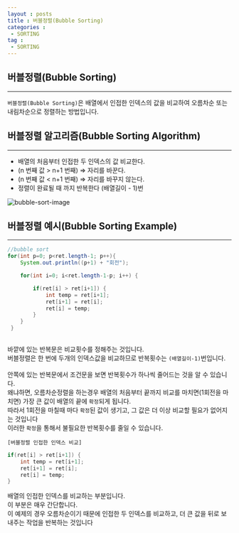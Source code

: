 ```yaml
---
layout : posts
title : 버블정렬(Bubble Sorting)
categories :
 - SORTING
tag :
 - SORTING
---
```


## __버블정렬(Bubble Sorting)__
---
`버블정렬(Bubble Sorting)`은 배열에서 인접한 인덱스의 값을 비교하여 오름차순 또는 내림차순으로 정렬하는 방법입니다.<br>

## __버블정렬 알고리즘(Bubble Sorting Algorithm)__
---
- 배열의 처음부터 인접한 두 인덱스의 값 비교한다.
- (n 번째 값 > n+1 번째) => 자리를 바꾼다.
- (n 번째 값 < n+1 번째) => 자리를 바꾸지 않는다.
- 정렬이 완료될 때 까지 반복한다 (배열길이 - 1)번

![bubble-sort-image](https://t1.daumcdn.net/cfile/tistory/216BA54B5356472E1D)


## __버블정렬 예시(Bubble Sorting Example)__
---
```java
//bubble sort
for(int p=0; p<ret.length-1; p++){
	System.out.println((p+1) + "회전");

	for(int i=0; i<ret.length-1-p; i++) {

		if(ret[i] > ret[i+1]) {
			int temp = ret[i+1];
			ret[i+1] = ret[i];
			ret[i] = temp;
		}
    }
 }
     
```
바깥에 있는 반복문은 비교횟수를 정해주는 것입니다.<br>
버블정렬은 한 번에 두개의 인덱스값을 비교하므로 반복횟수는 `(배열길이-1)`번입니다.<br><br>
안쪽에 있는 반복문에서 조건문을 보면 반복횟수가 하나씩 줄어드는 것을 알 수 있습니다.<br>
왜냐하면, 오름차순정렬을 하는경우 배열의 처음부터 끝까지 비교를 마치면(1회전을 마치면) 가장 큰 값이 배열의 끝에 `확정`되게 됩니다.<br>
따라서 1회전을 마칠때 마다 `확정`된 값이 생기고, 그 값은 더 이상 비교할 필요가 없어지는 것입니다<br>
이러한 `확정`을 통해서 불필요한 반복횟수를 줄일 수 있습니다.

`[버블정렬 인접한 인덱스 비교]`
```java
if(ret[i] > ret[i+1]) {
	int temp = ret[i+1];
	ret[i+1] = ret[i];
	ret[i] = temp;
}
```
배열의 인접한 인덱스를 비교하는 부분입니다.<br>
이 부분은 매우 간단합니다.<br>
이 예제의 경우 오름차순이기 때문에 인접한 두 인덱스를 비교하고, 더 큰 값을 뒤로 보내주는 작업을 반복하는 것입니다<br>
